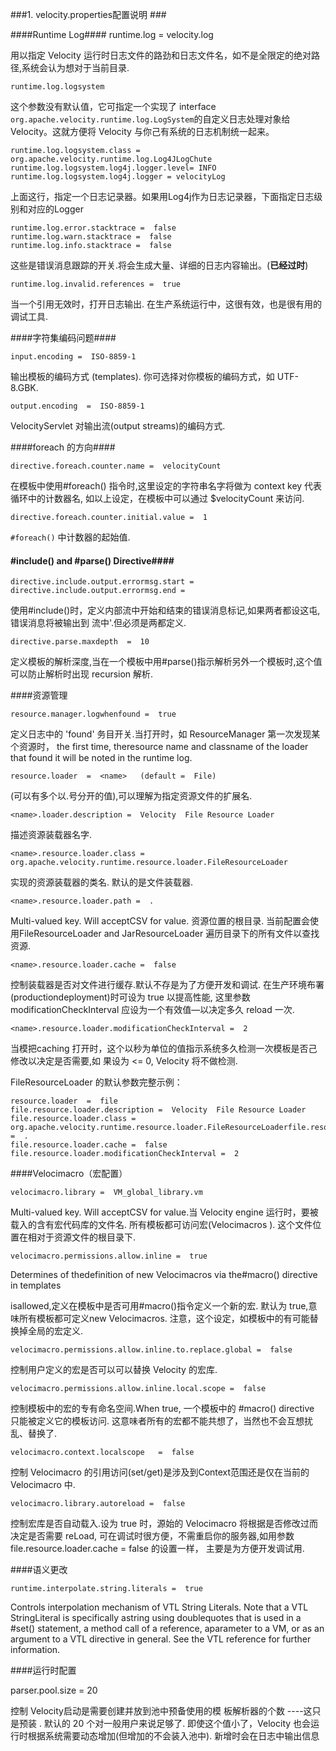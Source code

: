###1. velocity.properties配置说明 ###

####Runtime  Log####
	runtime.log  =  velocity.log

用以指定 Velocity 运行时日志文件的路劲和日志文件名，如不是全限定的绝对路径,系统会认为想对于当前目录.

	runtime.log.logsystem

这个参数没有默认值，它可指定一个实现了 interface `org.apache.velocity.runtime.log.LogSystem`的自定义日志处理对象给 Velocity。这就方便将 Velocity  与你己有系统的日志机制统一起来。

	runtime.log.logsystem.class = org.apache.velocity.runtime.log.Log4JLogChute
	runtime.log.logsystem.log4j.logger.level= INFO
	runtime.log.logsystem.log4j.logger = velocityLog

上面这行，指定一个日志记录器。如果用Log4j作为日志记录器，下面指定日志级别和对应的Logger

	runtime.log.error.stacktrace =  false 
	runtime.log.warn.stacktrace =  false 
	runtime.log.info.stacktrace =  false 
这些是错误消息跟踪的开关.将会生成大量、详细的日志内容输出。(**已经过时**)

	runtime.log.invalid.references =  true

当一个引用无效时，打开日志输出.  在生产系统运行中，这很有效，也是很有用的调试工具.

 

####字符集编码问题####

	input.encoding =  ISO-8859-1

输出模板的编码方式  (templates). 你可选择对你模板的编码方式，如 UTF-8.GBK.

	output.encoding  =  ISO-8859-1

VelocityServlet 对输出流(output  streams)的编码方式.

####foreach 的方向####

	directive.foreach.counter.name =  velocityCount

在模板中使用#foreach()  指令时,这里设定的字符串名字将做为 context key 代表循环中的计数器名, 如以上设定，在模板中可以通过 $velocityCount 来访问.

	directive.foreach.counter.initial.value =  1

`#foreach()`  中计数器的起始值.
#### #include()  and  #parse()  Directive####

	directive.include.output.errormsg.start =
	directive.include.output.errormsg.end =

使用#include()时，定义内部流中开始和结束的错误消息标记,如果两者都设这屯,错误消息将被输出到 流中'.但必须是两都定义.

	directive.parse.maxdepth  =  10 
定义模板的解析深度,当在一个模板中用#parse()指示解析另外一个模板时,这个值可以防止解析时出现 recursion 解析.



####资源管理

	resource.manager.logwhenfound =  true

定义日志中的  'found'  务目开关.当打开时，如 ResourceManager 第一次发现某个资源时， the first time,  theresource name and  classname   of  the loader that  found it will be  noted in  the runtime log.

	resource.loader  =  <name>   (default =  File)

(可以有多个以.号分开的值),可以理解为指定资源文件的扩展名.

	<name>.loader.description =  Velocity  File Resource Loader

描述资源装载器名字.

	<name>.resource.loader.class = org.apache.velocity.runtime.resource.loader.FileResourceLoader
实现的资源装载器的类名.  默认的是文件装载器.

	<name>.resource.loader.path =  .

Multi-valued key.  Will  acceptCSV  for  value.   资源位置的根目录.  当前配置会使用FileResourceLoader and JarResourceLoader   遍历目录下的所有文件以查找资源.

	<name>.resource.loader.cache =  false 
控制装载器是否对文件进行缓存.默认不存是为了方便开发和调试.  在生产环境布署(productiondeployment)时可设为 true 以提高性能,  这里参数 modificationCheckInterval 应设为一个有效值—以决定多久 reload 一次.

	<name>.resource.loader.modificationCheckInterval =  2

当模把caching 打开时，这个以秒为单位的值指示系统多久检测一次模板是否己修改以决定是否需要,如 果设为 <=  0,  Velocity  将不做检测.

FileResourceLoader 的默认参数完整示例：

	resource.loader  =  file
	file.resource.loader.description =  Velocity  File Resource Loader
	file.resource.loader.class = org.apache.velocity.runtime.resource.loader.FileResourceLoaderfile.resource.loader.path =  .
	file.resource.loader.cache =  false
	file.resource.loader.modificationCheckInterval =  2


####Velocimacro（宏配置）

	velocimacro.library =  VM_global_library.vm

Multi-valued key.  Will  acceptCSV  for  value.当 Velocity engine 运行时，要被载入的含有宏代码库的文件名. 所有模板都可访问宏(Velocimacros ). 这个文件位置在相对于资源文件的根目录下.

	velocimacro.permissions.allow.inline =  true

Determines  of  thedefinition of  new  Velocimacros via  the#macro() directive in templates

isallowed,定义在模板中是否可用#macro()指令定义一个新的宏.  默认为 true,意味所有模板都可定义new Velocimacros. 注意，这个设定，如模板中的有可能替换掉全局的宏定义.

	velocimacro.permissions.allow.inline.to.replace.global =  false
控制用户定义的宏是否可以可以替换 Velocity 的宏库.

	velocimacro.permissions.allow.inline.local.scope =  false
控制模板中的宏的专有命名空间.When  true, 一个模板中的  #macro() directive 只能被定义它的模板访问.  这意味者所有的宏都不能共想了，当然也不会互想扰乱、替换了.

	velocimacro.context.localscope   =  false 
控制 Velocimacro 的引用访问(set/get)是涉及到Context范围还是仅在当前的 Velocimacro 中.

	velocimacro.library.autoreload =  false
控制宏库是否自动载入.设为 true 时，源始的 Velocimacro  将根据是否修改过而决定是否需要 reLoad, 可在调试时很方便，不需重启你的服务器,如用参数  file.resource.loader.cache =  false 的设置一样， 主要是为方便开发调试用.

 

####语义更改

	runtime.interpolate.string.literals =  true

Controls  interpolation mechanism of VTL String  Literals. Note that a VTL StringLiteral is specifically astring   using doublequotes that  is used in  a #set() statement,  a method call of a reference, aparameter  to  a VM,  or as an argument  to  a VTL directive in  general. See the VTL reference for further information.

 

####运行时配置

parser.pool.size =  20

控制 Velocity启动是需要创建并放到池中预备使用的模 板解析器的个数 ----这只是预装 . 默认的 20 个对一般用户来说足够了.  即使这个值小了，Velocity 也会运行时根据系统需要动态增加(但增加的不会装入池中).  新增时会在日志中输出信息